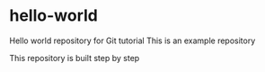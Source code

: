 # hello-world

Hello world repository for Git tutorial
This is an example repository

This repository is built step by step
